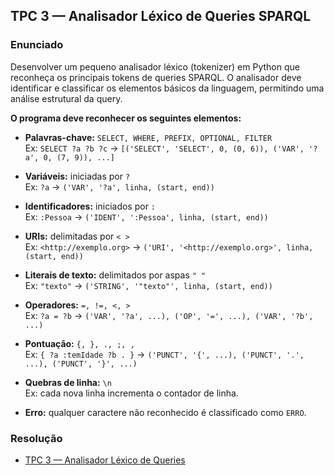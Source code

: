 ## TPC 3 — Analisador Léxico de Queries SPARQL
###  Enunciado

Desenvolver um pequeno analisador léxico (tokenizer) em Python que reconheça os principais tokens de queries SPARQL. O analisador deve identificar e classificar os elementos básicos da linguagem, permitindo uma análise estrutural da query.

**O programa deve reconhecer os seguintes elementos:**

- **Palavras-chave:** `SELECT, WHERE, PREFIX, OPTIONAL, FILTER`<br>
Ex: `SELECT ?a ?b ?c` → `[('SELECT', 'SELECT', 0, (0, 6)), ('VAR', '?a', 0, (7, 9)), ...]`

- **Variáveis:** iniciadas por `?`<br>
Ex: `?a` → `('VAR', '?a', linha, (start, end))`

- **Identificadores:** iniciados por `:`<br>
Ex: `:Pessoa` → `('IDENT', ':Pessoa', linha, (start, end))`

- **URIs:** delimitadas por `< >`<br>
Ex: `<http://exemplo.org>` → `('URI', '<http://exemplo.org>', linha, (start, end))`

- **Literais de texto:** delimitados por aspas `" "`<br>
Ex: `"texto"` → `('STRING', '"texto"', linha, (start, end))`

- **Operadores:** `=, !=, <, >`<br>
Ex: `?a = ?b` → `('VAR', '?a', ...), ('OP', '=', ...), ('VAR', '?b', ...)`

- **Pontuação:** `{, }, ., ;, ,`<br>
Ex: `{ ?a :temIdade ?b . }` → `('PUNCT', '{', ...), ('PUNCT', '.', ...), ('PUNCT', '}', ...)`

- **Quebras de linha:** `\n`<br>
Ex: cada nova linha incrementa o contador de linha.

- **Erro:** qualquer caractere não reconhecido é classificado como `ERRO`.


### Resolução

- [TPC 3 — Analisador Léxico de Queries](tpc3.ipynb)
